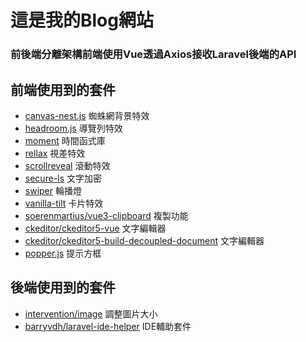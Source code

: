 

# 這是我的Blog網站

### 前後端分離架構前端使用Vue透過Axios接收Laravel後端的API

## 前端使用到的套件
- <a href="https://github.com/hustcc/canvas-nest.js/">canvas-nest.js</a> 蜘蛛網背景特效
- <a href="https://github.com/WickyNilliams/headroom.js">headroom.js</a> 導覽列特效
- <a href="https://momentjs.com/">moment</a> 時間函式庫
- <a href="https://dixonandmoe.com/rellax/">rellax</a> 視差特效
- <a href="https://scrollrevealjs.org/">scrollreveal</a> 滾動特效
- <a href="https://github.com/softvar/secure-ls">secure-ls</a> 文字加密
- <a href="https://swiperjs.com/">swiper</a> 輪播燈
- <a href="https://micku7zu.github.io/vanilla-tilt.js/">vanilla-tilt</a> 卡片特效
- <a href="https://github.com/soerenmartius/vue3-clipboard">soerenmartius/vue3-clipboard</a> 複製功能
- <a href="https://ckeditor.com/docs/ckeditor5/latest/index.html">ckeditor/ckeditor5-vue</a> 文字編輯器
- <a href="https://ckeditor.com/docs/ckeditor5/latest/index.html">ckeditor/ckeditor5-build-decoupled-document</a> 文字編輯器 
- <a href="https://popper.js.org/">popper.js</a> 提示方框

## 後端使用到的套件
- <a href="https://github.com/Intervention/image">intervention/image</a> 調整圖片大小
- <a href="https://github.com/barryvdh/laravel-ide-helper">barryvdh/laravel-ide-helper</a> IDE輔助套件

